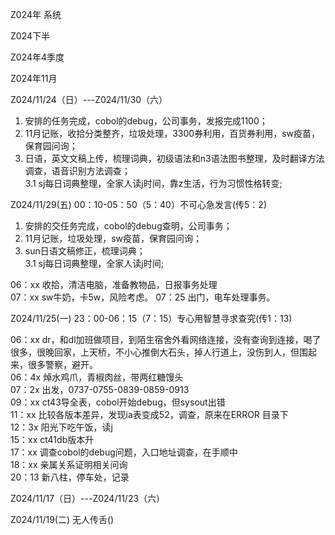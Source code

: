 Z024年 系统

Z024下半

Z024年4季度

Z024年11月 

Z024/11/24（日）---Z024/11/30（六）  
1. 安排的任务完成，cobol的debug，公司事务，发报完成1100；  
2. 11月记账，收拾分类整齐，垃圾处理，3300券利用，百货券利用，sw疫苗，保育园问询；  
3. 日语，英文文稿上传，梳理词典，初级语法和n3语法图书整理，及时翻译方法调查，语音识别方法调查；  
3.1 sj每日词典整理，全家人读j时间，靠z生活，行为习惯性格转变;  

Z024/11/29(五) 00：10-05：50（5：40）不可心急发言(传5：2)  
1. 安排的交任务完成，cobol的debug查明，公司事务；  
2. 11月记账，垃圾处理，sw疫苗，保育园问询；  
3. sun日语文稿修正，梳理词典；  
3.1 sj每日词典整理，全家人读j时间;  

06：xx 收拾，清洁电脑，准备教物品，日报事务处理  
07：xx sw牛奶，卡5w，风险考虑。
07：25 出门，电车处理事务。



Z024/11/25(一) 23：00-06：15（7：15）专心用智慧寻求查究(传1：13)

06：xx dr，和dl加班做项目，到陌生宿舍外看网络连接，没有查询到连接，喝了很多，很晚回家，上天桥，不小心推倒大石头，掉人行道上，没伤到人，但围起来，很多警察，避开。  
06：4x 焯水鸡爪，青椒肉丝，带两红糖馒头  
07：2x 出发，0737-0755-0839-0859-0913  
09：xx ct43导全表，cobol开始debug，但sysout出错  
11：xx 比较各版本差异，发现ia表变成52，调查，原来在ERROR 目录下  
12：3x 阳光下吃午饭，读j  
15：xx ct41db版本升  
17：xx 调查cobol的debug问题，入口地址调查，在手顺中  
18：xx 亲属关系证明相关问询  
20：13 新八柱，停车处，记录  


Z024/11/17（日）---Z024/11/23（六）


Z024/11/19(二) 无人传舌()

